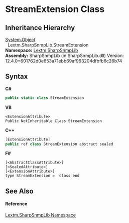# StreamExtension Class
 


## Inheritance Hierarchy
<a href="https://docs.microsoft.com/dotnet/api/system.object" target="_blank" rel="noopener noreferrer">System.Object</a><br />&nbsp;&nbsp;Lextm.SharpSnmpLib.StreamExtension<br />
**Namespace:**&nbsp;<a href="N_Lextm_SharpSnmpLib">Lextm.SharpSnmpLib</a><br />**Assembly:**&nbsp;SharpSnmpLib (in SharpSnmpLib.dll) Version: 12.4.0+601762d0e653a71ebb69af963204dfbfb6c26b74

## Syntax

**C#**<br />
``` C#
public static class StreamExtension
```

**VB**<br />
``` VB
<ExtensionAttribute>
Public NotInheritable Class StreamExtension
```

**C++**<br />
``` C++
[ExtensionAttribute]
public ref class StreamExtension abstract sealed
```

**F#**<br />
``` F#
[<AbstractClassAttribute>]
[<SealedAttribute>]
[<ExtensionAttribute>]
type StreamExtension =  class end
```


## See Also


#### Reference
<a href="N_Lextm_SharpSnmpLib">Lextm.SharpSnmpLib Namespace</a><br />
